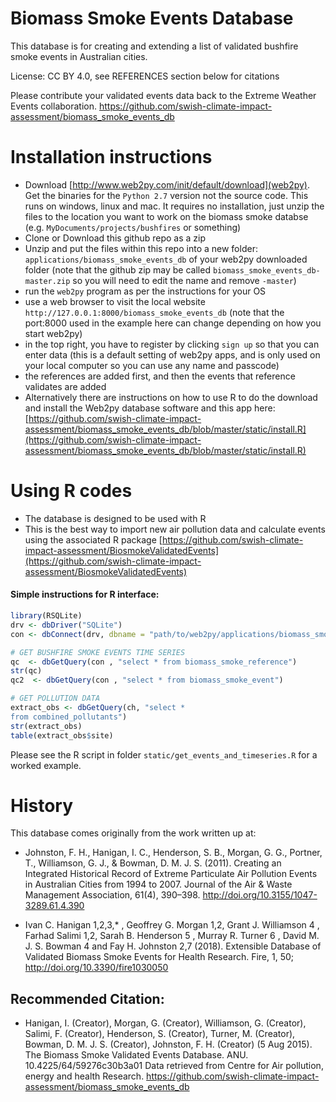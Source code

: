 Biomass Smoke Events Database
=============================


This database is for creating and extending a list of validated bushfire smoke events in Australian cities.

License: CC BY 4.0, see REFERENCES section below for citations

Please contribute your validated events data back to the Extreme Weather Events collaboration.
https://github.com/swish-climate-impact-assessment/biomass_smoke_events_db

# Installation instructions

- Download [http://www.web2py.com/init/default/download](web2py). Get the binaries for the `Python 2.7` version not the source code. This runs on windows, linux and mac.  It requires no installation, just unzip the files to the location you want to work on the biomass smoke databse (e.g. `MyDocuments/projects/bushfires` or something)
- Clone or Download this github repo as a zip
- Unzip and put the files within this repo into a new folder: `applications/biomass_smoke_events_db` of your web2py downloaded folder (note that the github zip may be called `biomass_smoke_events_db-master.zip` so you will need to edit the name and remove `-master`)
- run the `web2py` program as per the instructions for your OS
- use a web browser to visit the local website `http://127.0.0.1:8000/biomass_smoke_events_db` (note that the port:8000 used in the example here can change depending on how you start web2py)
- in the top right, you have to register by clicking `sign up` so that you can enter data (this is a default setting of web2py apps, and is only used on your local computer so you can use any name and passcode)
- the references are added first, and then the events that reference validates are added
- Alternatively there are instructions on how to use R to do the download and install the Web2py database software and this app here: [https://github.com/swish-climate-impact-assessment/biomass_smoke_events_db/blob/master/static/install.R](https://github.com/swish-climate-impact-assessment/biomass_smoke_events_db/blob/master/static/install.R)


# Using R codes

- The database is designed to be used with R
- This is the best way to import new air pollution data and calculate events using the associated R package [https://github.com/swish-climate-impact-assessment/BiosmokeValidatedEvents](https://github.com/swish-climate-impact-assessment/BiosmokeValidatedEvents)

#### Simple instructions for R interface:
```r
library(RSQLite)  
drv <- dbDriver("SQLite")
con <- dbConnect(drv, dbname = "path/to/web2py/applications/biomass_smoke_events_db/databases/storage.sqlite")

# GET BUSHFIRE SMOKE EVENTS TIME SERIES
qc  <- dbGetQuery(con , "select * from biomass_smoke_reference")
str(qc)
qc2  <- dbGetQuery(con , "select * from biomass_smoke_event")

# GET POLLUTION DATA
extract_obs <- dbGetQuery(ch, "select * 
from combined_pollutants")
str(extract_obs)
table(extract_obs$site)
```

Please see the R script in folder `static/get_events_and_timeseries.R` for a worked example.

# History

This database comes originally from the work written up at:

- Johnston, F. H., Hanigan, I. C., Henderson, S. B., Morgan, G. G., Portner, T., Williamson, G. J., & Bowman, D. M. J. S. (2011). Creating an Integrated Historical Record of Extreme Particulate Air Pollution Events in Australian Cities from 1994 to 2007. Journal of the Air & Waste Management Association, 61(4), 390–398. http://doi.org/10.3155/1047-3289.61.4.390

- Ivan C. Hanigan 1,2,3,* , Geoffrey G. Morgan 1,2, Grant J. Williamson 4 , Farhad Salimi 1,2, Sarah B. Henderson 5 , Murray R. Turner 6 , David M. J. S. Bowman 4 and Fay H. Johnston 2,7 (2018). Extensible Database of Validated Biomass Smoke Events for Health Research. Fire, 1, 50; http://doi.org/10.3390/fire1030050

## Recommended Citation:
- Hanigan, I. (Creator), Morgan, G. (Creator), Williamson, G. (Creator), Salimi, F. (Creator), Henderson, S. (Creator), Turner, M. (Creator), Bowman, D. M. J. S. (Creator), Johnston, F. H. (Creator) (5 Aug 2015). The Biomass Smoke Validated Events Database. ANU. 10.4225/64/59276c30b3a01 Data retrieved from Centre for Air pollution, energy and health Research. https://github.com/swish-climate-impact-assessment/biomass_smoke_events_db
